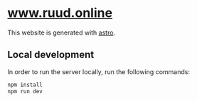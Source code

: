 # www.ruud.online

This website is generated with [astro].

## Local development

In order to run the server locally, run the following commands:

```bash
npm install
npm run dev
```

[astro]: https://astro.build/
